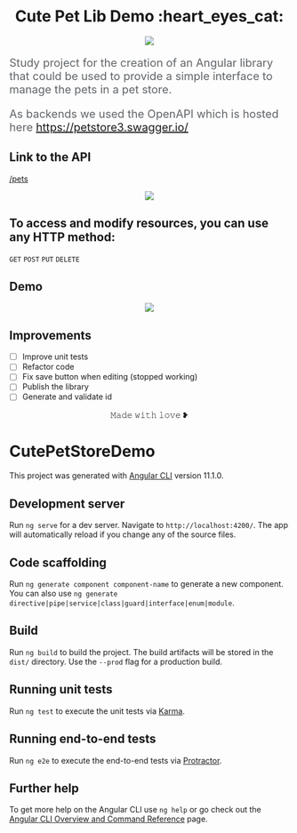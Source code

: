 <h1 align="center">Cute Pet Lib Demo :heart_eyes_cat:</h1>

<p align="center">
  <img  src="https://user-images.githubusercontent.com/16991001/178373717-c0b476e5-52e5-467b-b3d8-e7422755b430.png" />
<p>

<p style="color: #616569; font-size: 1.25rem">Study project for the creation of an Angular library that could be used to provide a simple interface to manage the pets in a pet store.</p>

<p style="color: #616569; font-size: 1.25rem">As backends we used the OpenAPI which is hosted here <a href="https://petstore3.swagger.io/">https://petstore3.swagger.io/</a></p>

## Link to the API 

[/pets](https://petstore3.swagger.io/)

<p align="center">
  <img  src="https://user-images.githubusercontent.com/16991001/177827758-f7aa4bc6-5019-4fd8-a3ce-cb56b90a104a.png" />
<p>

## To access and modify resources, you can use any HTTP method:

<code>GET</code>
<code>POST</code>
<code>PUT</code>
<code>DELETE</code>

## Demo

<p align="center">
  <img  src="https://user-images.githubusercontent.com/16991001/178374364-1cc35167-52bf-4c85-acf2-e315a389328b.gif" />
<p>

## Improvements

- [ ] Improve unit tests
- [ ] Refactor code
- [ ] Fix save button when editing (stopped working)
- [ ] Publish the library
- [ ] Generate and validate id 

<p align="center">𝙼𝚊𝚍𝚎 𝚠𝚒𝚝𝚑 𝚕𝚘𝚟𝚎 ❥<p>


# CutePetStoreDemo

This project was generated with [Angular CLI](https://github.com/angular/angular-cli) version 11.1.0.

## Development server

Run `ng serve` for a dev server. Navigate to `http://localhost:4200/`. The app will automatically reload if you change any of the source files.

## Code scaffolding

Run `ng generate component component-name` to generate a new component. You can also use `ng generate directive|pipe|service|class|guard|interface|enum|module`.

## Build

Run `ng build` to build the project. The build artifacts will be stored in the `dist/` directory. Use the `--prod` flag for a production build.

## Running unit tests

Run `ng test` to execute the unit tests via [Karma](https://karma-runner.github.io).

## Running end-to-end tests

Run `ng e2e` to execute the end-to-end tests via [Protractor](http://www.protractortest.org/).

## Further help

To get more help on the Angular CLI use `ng help` or go check out the [Angular CLI Overview and Command Reference](https://angular.io/cli) page.
